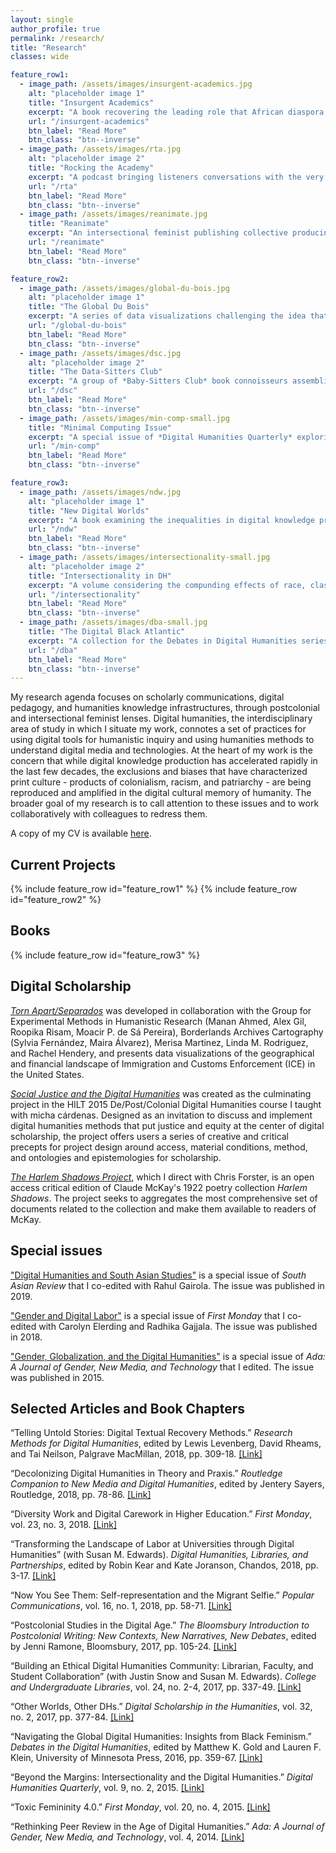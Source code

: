 ```yaml
---
layout: single
author_profile: true
permalink: /research/
title: "Research"
classes: wide

feature_row1:
  - image_path: /assets/images/insurgent-academics.jpg
    alt: "placeholder image 1"
    title: "Insurgent Academics"
    excerpt: "A book recovering the leading role that African diaspora, Latinx, indigenous, Asian American, and postcolonial scholars played in the rise of public humanities"
    url: "/insurgent-academics"
    btn_label: "Read More"
    btn_class: "btn--inverse"
  - image_path: /assets/images/rta.jpg
    alt: "placeholder image 2"
    title: "Rocking the Academy"
    excerpt: "A podcast bringing listeners conversations with the very best truth tellers who are formulating a new vision for the future of higher education"
    url: "/rta"
    btn_label: "Read More"
    btn_class: "btn--inverse"
  - image_path: /assets/images/reanimate.jpg
    title: "Reanimate"
    excerpt: "An intersectional feminist publishing collective producing digital editions of little-known writing by women in media industries"
    url: "/reanimate"
    btn_label: "Read More"
    btn_class: "btn--inverse"

feature_row2:
  - image_path: /assets/images/global-du-bois.jpg
    alt: "placeholder image 1"
    title: "The Global Du Bois"
    excerpt: "A series of data visualizations challenging the idea that W.E.B. Du Bois's investment in decolonization is a later development in his intellectual trajectory"
    url: "/global-du-bois"
    btn_label: "Read More"
    btn_class: "btn--inverse"
  - image_path: /assets/images/dsc.jpg
    alt: "placeholder image 2"
    title: "The Data-Sitters Club"
    excerpt: "A group of *Baby-Sitters Club* book connoisseurs assembling a comprehensive, colloquial guide to computational textual analysis"
    url: "/dsc"
    btn_label: "Read More"
    btn_class: "btn--inverse"
  - image_path: /assets/images/min-comp-small.jpg
    title: "Minimal Computing Issue"
    excerpt: "A special issue of *Digital Humanities Quarterly* exploring the promises and limitations of minimal computing in digital humanities"
    url: "/min-comp"
    btn_label: "Read More"
    btn_class: "btn--inverse"

feature_row3:
  - image_path: /assets/images/ndw.jpg
    alt: "placeholder image 1"
    title: "New Digital Worlds"
    excerpt: "A book examining the inequalities in digital knowledge production and how to address them in digital humanities methods published by Northwestern University Press in 2018"
    url: "/ndw"
    btn_label: "Read More"
    btn_class: "btn--inverse"
  - image_path: /assets/images/intersectionality-small.jpg
    alt: "placeholder image 2"
    title: "Intersectionality in DH"
    excerpt: "A volume considering the compunding effects of race, class, gender, sexuality, and nation on digital data, archives, and methodologies published by Arc Humanities Press in 2019"
    url: "/intersectionality"
    btn_label: "Read More"
    btn_class: "btn--inverse"
  - image_path: /assets/images/dba-small.jpg
    title: "The Digital Black Atlantic"
    excerpt: "A collection for the Debates in Digital Humanities series shedding light on African diasporic approaches to digital humanities forthcoming from University of Minnesota Press in 2020"
    url: "/dba"
    btn_label: "Read More"
    btn_class: "btn--inverse"  
---
```


My research agenda focuses on scholarly communications, digital pedagogy, and humanities knowledge infrastructures, through postcolonial and intersectional feminist lenses. Digital humanities, the interdisciplinary area of study in which I situate my work, connotes a set of practices for using digital tools for humanistic inquiry and using humanities methods to understand digital media and technologies. At the heart of my work is the concern that while digital knowledge production has accelerated rapidly in the last few decades, the exclusions and biases that have characterized print culture - products of colonialism, racism, and patriarchy - are being reproduced and amplified in the digital cultural memory of humanity. The broader goal of my research is to call attention to these issues and to work collaboratively with colleagues to redress them.

A copy of my CV is available [here](../RisamCVNovember2019.pdf).

## Current Projects

{% include feature_row id="feature_row1" %}
{% include feature_row id="feature_row2" %}

## Books

{% include feature_row id="feature_row3" %}

## Digital Scholarship

[_Torn Apart/Separados_](http://xpmethod.plaintext.in/torn-apart/volume/2/index) was developed in collaboration with the Group for Experimental Methods in Humanistic Research (Manan Ahmed, Alex Gil, Roopika Risam, Moacir P. de Sá Pereira), Borderlands Archives Cartography (Sylvia Fernández, Maira Álvarez), Merisa Martinez, Linda M. Rodriguez, and Rachel Hendery, and presents data visualizations of the geographical and financial landscape of Immigration and Customs Enforcement (ICE) in the United States.

[_Social Justice and the Digital Humanities_](http://criticaldh.roopikarisam.com) was created as the culminating project in the HILT 2015 De/Post/Colonial Digital Humanities course I taught with micha cárdenas. Designed as an invitation to discuss and implement digital humanities methods that put justice and equity at the center of digital scholarship, the project offers users a series of creative and critical precepts for project design around access, material conditions, method, and ontologies and epistemologies for scholarship.

[_The Harlem Shadows Project_](http://harlemshadows.org), which I direct with Chris Forster, is an open access critical edition of Claude McKay's 1922 poetry collection _Harlem Shadows_. The project seeks to aggregates the most comprehensive set of documents related to the collection and make them available to readers of McKay.

## Special issues

["Digital Humanities and South Asian Studies"](https://www.tandfonline.com/toc/rsoa20/40/3?nav=tocList) is a special issue of _South Asian Review_ that I co-edited with Rahul Gairola. The issue was published in 2019.

["Gender and Digital Labor"](http://firstmonday.org/ojs/index.php/fm/issue/view/590) is a special issue of _First Monday_ that I co-edited with Carolyn Elerding and Radhika Gajjala. The issue was published in 2018.

["Gender, Globalization, and the Digital Humanities"](https://adanewmedia.org/issues/issue-archives/issue8/) is a special issue of _Ada: A Journal of Gender, New Media, and Technology_ that I edited. The issue was published in 2015.

## Selected Articles and Book Chapters

“Telling Untold Stories: Digital Textual Recovery Methods.” _Research Methods for Digital Humanities_, edited by Lewis Levenberg, David Rheams, and Tai Neilson, Palgrave MacMillan, 2018, pp. 309-18. [[Link]](https://www.palgrave.com/us/book/9783319967127)

“Decolonizing Digital Humanities in Theory and Praxis.” _Routledge Companion to New Media and Digital Humanities_, edited by Jentery Sayers, Routledge, 2018, pp. 78-86. [[Link]](https://digitalcommons.salemstate.edu/english_facpub/7)

“Diversity Work and Digital Carework in Higher Education.” _First Monday_, vol. 23, no. 3, 2018. [[Link]](http://firstmonday.org/ojs/index.php/fm/article/view/8241)

“Transforming the Landscape of Labor at Universities through Digital Humanities” (with Susan M. Edwards). _Digital Humanities, Libraries, and Partnerships_, edited by Robin Kear and Kate Joranson, Chandos, 2018, pp. 3-17. [[Link]](https://digitalcommons.salemstate.edu/library_facpub/2/)

“Now You See Them: Self-representation and the Migrant Selfie.” _Popular Communications_, vol. 16, no. 1, 2018, pp. 58-71. [[Link]](https://www.tandfonline.com/doi/abs/10.1080/15405702.2017.1413191)

“Postcolonial Studies in the Digital Age.” _The Bloomsbury Introduction to Postcolonial Writing: New Contexts, New Narratives, New Debates_, edited by Jenni Ramone, Bloomsbury, 2017, pp. 105-24. [[Link]](https://www.bloomsbury.com/uk/the-bloomsbury-introduction-to-postcolonial-writing-9781474240109/)

“Building an Ethical Digital Humanities Community: Librarian, Faculty, and Student Collaboration” (with Justin Snow and Susan M. Edwards). _College and Undergraduate Libraries_, vol. 24, no. 2-4, 2017, pp. 337-49. [[Link]](https://digitalcommons.salemstate.edu/library_facpub/1/)

“Other Worlds, Other DHs.” _Digital Scholarship in the Humanities_, vol. 32, no. 2, 2017, pp. 377-84. [[Link]](https://academic.oup.com/dsh/article-abstract/32/2/377/2669630?redirectedFrom=fulltext)

“Navigating the Global Digital Humanities: Insights from Black Feminism.” _Debates in the Digital Humanities_, edited by Matthew K. Gold and Lauren F. Klein, University of Minnesota Press, 2016, pp. 359-67. [[Link]](http://dhdebates.gc.cuny.edu/debates/text/80)

“Beyond the Margins: Intersectionality and the Digital Humanities.” _Digital Humanities Quarterly_, vol. 9, no. 2, 2015. [[Link]](http://www.digitalhumanities.org/dhq/vol/9/2/000208/000208.html)

“Toxic Femininity 4.0.” _First Monday_, vol. 20, no. 4, 2015. [[Link]](http://firstmonday.org/ojs/index.php/fm/article/view/5896/4417)

“Rethinking Peer Review in the Age of Digital Humanities.” _Ada: A Journal of Gender, New Media, and Technology_, vol. 4, 2014. [[Link]](http://adanewmedia.org/2014/04/issue4-risam/)
